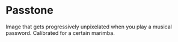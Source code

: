 # Passtone

Image that gets progressively unpixelated when you play a musical password. Calibrated for a certain marimba.